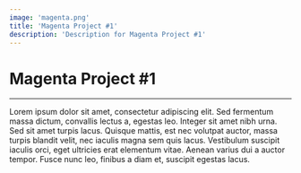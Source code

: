 ```yaml
---
image: 'magenta.png'
title: 'Magenta Project #1'
description: 'Description for Magenta Project #1'
---
```

# Magenta Project #1

---

Lorem ipsum dolor sit amet, consectetur adipiscing elit. Sed fermentum massa dictum, convallis lectus a, egestas leo. Integer sit amet nibh urna. Sed sit amet turpis lacus. Quisque mattis, est nec volutpat auctor, massa turpis blandit velit, nec iaculis magna sem quis lacus. Vestibulum suscipit iaculis orci, eget ultricies erat elementum vitae. Aenean varius dui a auctor tempor. Fusce nunc leo, finibus a diam et, suscipit egestas lacus.